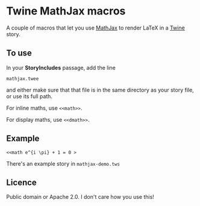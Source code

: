 Twine MathJax macros
====================

A couple of macros that let you use [MathJax](http://www.mathjax.org) to render LaTeX in a [Twine](http://twinery.org) story.

To use
------

In your **StoryIncludes** passage, add the line

```
mathjax.twee
```

and either make sure that that file is in the same directory as your story file, or use its full path.

For inline maths, use `<<math>>`.

For display maths, use `<<dmath>>`.

Example
-------

`<<math e^{i \pi} + 1 = 0 >`

There's an example story in `mathjax-demo.tws`


Licence
-------

Public domain or Apache 2.0. I don't care how you use this!
